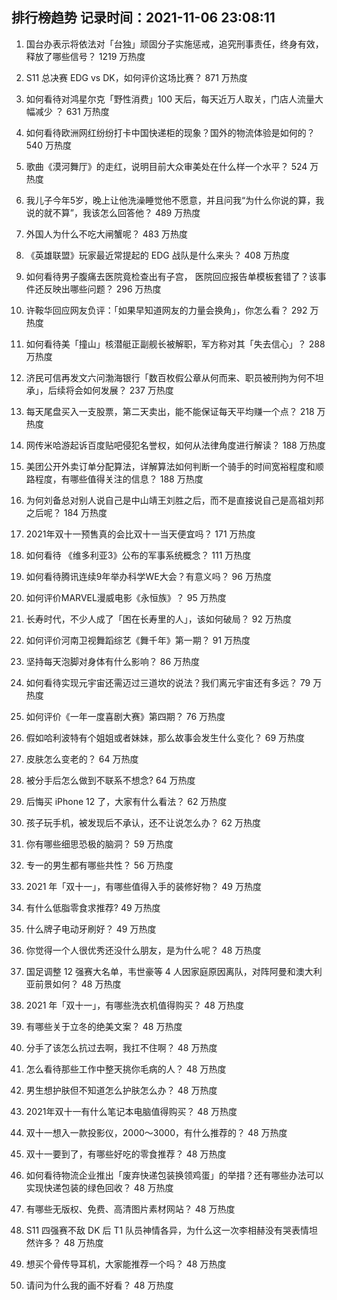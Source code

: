 
## 排行榜趋势 记录时间：2021-11-06 23:08:11
  
  1. 国台办表示将依法对「台独」顽固分子实施惩戒，追究刑事责任，终身有效，释放了哪些信号？ 1219 万热度
    
  2. S11 总决赛 EDG vs DK，如何评价这场比赛？ 871 万热度
    
  3. 如何看待对鸿星尔克「野性消费」100 天后，每天近万人取关，门店人流量大幅减少 ？ 631 万热度
    
  4. 如何看待欧洲网红纷纷打卡中国快递柜的现象？国外的物流体验是如何的？ 540 万热度
    
  5. 歌曲《漠河舞厅》的走红，说明目前大众审美处在什么样一个水平？ 524 万热度
    
  6. 我儿子今年5岁，晚上让他洗澡睡觉他不愿意，并且问我“为什么你说的算，我说的就不算”，我该怎么回答他？ 489 万热度
    
  7. 外国人为什么不吃大闸蟹呢？ 483 万热度
    
  8. 《英雄联盟》玩家最近常提起的 EDG 战队是什么来头？ 408 万热度
    
  9. 如何看待男子腹痛去医院竟检查出有子宫， 医院回应报告单模板套错了？该事件还反映出哪些问题？ 296 万热度
    
  10. 许鞍华回应网友负评：「如果早知道网友的力量会换角」，你怎么看？ 292 万热度
    
  11. 如何看待美「撞山」核潜艇正副舰长被解职，军方称对其「失去信心」？ 288 万热度
    
  12. 济民可信再发文六问渤海银行「数百枚假公章从何而来、职员被刑拘为何不坦承」，后续将会如何发展？ 237 万热度
    
  13. 每天尾盘买入一支股票，第二天卖出，能不能保证每天平均赚一个点？ 218 万热度
    
  14. 网传米哈游起诉百度贴吧侵犯名誉权，如何从法律角度进行解读？ 188 万热度
    
  15. 美团公开外卖订单分配算法，详解算法如何判断一个骑手的时间宽裕程度和顺路程度，有哪些值得关注的信息？ 188 万热度
    
  16. 为何刘备总对别人说自己是中山靖王刘胜之后，而不是直接说自己是高祖刘邦之后呢？ 184 万热度
    
  17. 2021年双十一预售真的会比双十一当天便宜吗？ 171 万热度
    
  18. 如何看待 《维多利亚3》公布的军事系统概念？ 111 万热度
    
  19. 如何看待腾讯连续9年举办科学WE大会？有意义吗？ 96 万热度
    
  20. 如何评价MARVEL漫威电影《永恒族》？ 95 万热度
    
  21. 长寿时代，不少人成了「困在长寿里的人」，该如何破局？ 92 万热度
    
  22. 如何评价河南卫视舞蹈综艺《舞千年》第一期？ 91 万热度
    
  23. 坚持每天泡脚对身体有什么影响？ 86 万热度
    
  24. 如何看待实现元宇宙还需迈过三道坎的说法？我们离元宇宙还有多远？ 79 万热度
    
  25. 如何评价《一年一度喜剧大赛》第四期？ 76 万热度
    
  26. 假如哈利波特有个姐姐或者妹妹，那么故事会发生什么变化？ 69 万热度
    
  27. 皮肤怎么变老的？ 64 万热度
    
  28. 被分手后怎么做到不联系不想念? 64 万热度
    
  29. 后悔买 iPhone 12 了，大家有什么看法？ 62 万热度
    
  30. 孩子玩手机，被发现后不承认，还不让说怎么办？ 62 万热度
    
  31. 你有哪些细思恐极的脑洞？ 59 万热度
    
  32. 专一的男生都有哪些共性？ 56 万热度
    
  33. 2021 年「双十一」，有哪些值得入手的装修好物？ 49 万热度
    
  34. 有什么低脂零食求推荐? 49 万热度
    
  35. 什么牌子电动牙刷好？ 49 万热度
    
  36. 你觉得一个人很优秀还没什么朋友，是为什么呢？ 48 万热度
    
  37. 国足调整 12 强赛大名单，韦世豪等 4 人因家庭原因离队，对阵阿曼和澳大利亚前景如何？ 48 万热度
    
  38. 2021 年「双十一」，有哪些洗衣机值得购买？ 48 万热度
    
  39. 有哪些关于立冬的绝美文案？ 48 万热度
    
  40. 分手了该怎么抗过去啊，我扛不住啊？ 48 万热度
    
  41. 怎么看待那些工作中整天挑你毛病的人？ 48 万热度
    
  42. 男生想护肤但不知道怎么护肤怎么办？ 48 万热度
    
  43. 2021年双十一有什么笔记本电脑值得购买？ 48 万热度
    
  44. 双十一想入一款投影仪，2000～3000，有什么推荐的？ 48 万热度
    
  45. 双十一要到了，有哪些好吃的零食推荐？ 48 万热度
    
  46. 如何看待物流企业推出「废弃快递包装换领鸡蛋」的举措？还有哪些办法可以实现快递包装的绿色回收？ 48 万热度
    
  47. 有哪些无版权、免费、高清图片素材网站？ 48 万热度
    
  48. S11 四强赛不敌 DK 后 T1 队员神情各异，为什么这一次李相赫没有哭表情坦然许多？ 48 万热度
    
  49. 想买个骨传导耳机，大家能推荐一个吗？ 48 万热度
    
  50. 请问为什么我的画不好看？ 48 万热度
    